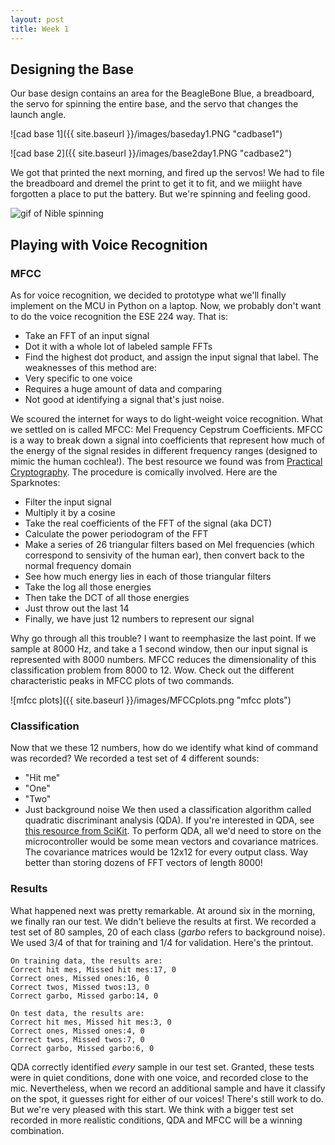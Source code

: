 ```yaml
---
layout: post
title: Week 1
---
```


## Designing the Base

Our base design contains an area for the BeagleBone Blue, a breadboard, the servo for spinning the entire base, and the servo that changes the launch angle.

![cad base 1]({{ site.baseurl }}/images/baseday1.PNG "cadbase1")

![cad base 2]({{ site.baseurl }}/images/base2day1.PNG "cadbase2")

We got that printed the next morning, and fired up the servos! We had to file the breadboard and dremel the print to get it to fit, and we miiight have forgotten a place to put the battery. But we're spinning and feeling good.

![gif of Nible spinning](https://giphy.com/gifs/4NnXKputOP86lcUnES)

## Playing with Voice Recognition
### MFCC
As for voice recognition, we decided to prototype what we'll finally implement on the MCU in Python on a laptop. Now, we probably don't want to do the voice recognition the ESE 224 way. That is:
+ Take an FFT of an input signal
+ Dot it with a whole lot of labeled sample FFTs
+ Find the highest dot product, and assign the input signal that label.
The weaknesses of this method are:
+ Very specific to one voice
+ Requires a huge amount of data and comparing
+ Not good at identifying a signal that's just noise.

We scoured the internet for ways to do light-weight voice recognition. What we settled on is called MFCC: Mel Frequency Cepstrum Coefficients. MFCC is a way to break down a signal into coefficients that represent how much of the energy of the signal resides in different frequency ranges (designed to mimic the human cochlea!). The best resource we found was from [Practical Cryptography](http://practicalcryptography.com/miscellaneous/machine-learning/guide-mel-frequency-cepstral-coefficients-mfccs/#eqn2). The procedure is comically involved. Here are the Sparknotes:

+ Filter the input signal
+ Multiply it by a cosine
+ Take the real coefficients of the FFT of the signal (aka DCT)
+ Calculate the power periodogram of the FFT
+ Make a series of 26 triangular filters based on Mel frequencies (which correspond to sensivity of the human ear), then convert back to the normal frequency domain
+ See how much energy lies in each of those triangular filters
+ Take the log all those energies
+ Then take the DCT of all those energies
+ Just throw out the last 14
+ Finally, we have just 12 numbers to represent our signal

Why go through all this trouble? I want to reemphasize the last point. If we sample at 8000 Hz, and take a 1 second window, then our input signal is represented with 8000 numbers. MFCC reduces the dimensionality of this classification problem from 8000 to 12. Wow. Check out the different characteristic peaks in MFCC plots of two commands.

![mfcc plots]({{ site.baseurl }}/images/MFCCplots.png "mfcc plots")

### Classification

Now that we these 12 numbers, how do we identify what kind of command was recorded? We recorded a test set of 4 different sounds:
+ "Hit me"
+ "One"
+ "Two"
+ Just background noise
We then used a classification algorithm called quadratic discriminant analysis (QDA). If you're interested in QDA, see [this resource from SciKit]( https://scikit-learn.org/stable/modules/lda_qda.html). To perform QDA, all we'd need to store on the microcontroller would be some mean vectors and covariance matrices. The covariance matrices would be 12x12 for every output class. Way better than storing dozens of FFT vectors of length 8000!

### Results
What happened next was pretty remarkable. At around six in the morning, we finally ran our test. We didn't believe the results at first. We recorded a test set of 80 samples, 20 of each class (_garbo_ refers to background noise). We used 3/4 of that for training and 1/4 for validation. Here's the printout.
```
On training data, the results are:
Correct hit mes, Missed hit mes:17, 0
Correct ones, Missed ones:16, 0
Correct twos, Missed twos:13, 0
Correct garbo, Missed garbo:14, 0

On test data, the results are:
Correct hit mes, Missed hit mes:3, 0
Correct ones, Missed ones:4, 0
Correct twos, Missed twos:7, 0
Correct garbo, Missed garbo:6, 0
```
QDA correctly identified _every_ sample in our test set. Granted, these tests were in quiet conditions, done with one voice, and recorded close to the mic. Nevertheless, when we record an additional sample and have it classify on the spot, it guesses right for either of our voices! There's still work to do. But we're very pleased with this start. We think with a bigger test set recorded in more realistic conditions, QDA and MFCC will be a winning combination.
